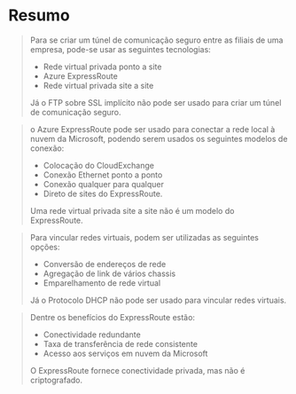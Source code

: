 # Resumo

> Para se criar um túnel de comunicação seguro entre as filiais de uma empresa, pode-se usar as seguintes tecnologias:
>
> - Rede virtual privada ponto a site
> - Azure ExpressRoute
> - Rede virtual privada site a site
>
> Já o FTP sobre SSL implícito não pode ser usado para criar um túnel de comunicação seguro.

> o Azure ExpressRoute pode ser usado para conectar a rede local à nuvem da Microsoft, podendo serem usados os seguintes modelos de conexão:
>
> - Colocação do CloudExchange
> - Conexão Ethernet ponto a ponto
> - Conexão qualquer para qualquer
> - Direto de sites do ExpressRoute.
>
> Uma rede virtual privada site a site não é um modelo do ExpressRoute.

> Para vincular redes virtuais, podem ser utilizadas as seguintes opções:
>
> - Conversão de endereços de rede
> - Agregação de link de vários chassis
> - Emparelhamento de rede virtual
>
> Já o Protocolo DHCP não pode ser usado para vincular redes virtuais.

> Dentre os benefícios do ExpressRoute estão:
>
> - Conectividade redundante
> - Taxa de transferência de rede consistente
> - Acesso aos serviços em nuvem da Microsoft
>
> O ExpressRoute fornece conectividade privada, mas não é criptografado.
